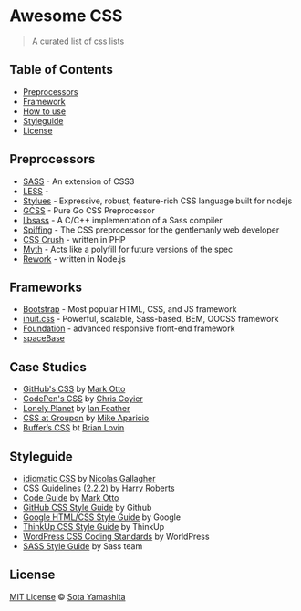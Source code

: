 Awesome CSS
===========

> A curated list of css lists

## Table of Contents

- [Preprocessors](#preprocessors)
- [Framework](#frameworks)
- [How to use](#how-to-use)
- [Styleguide](#styleguide)
- [License](#license)

## Preprocessors

- [SASS](http://sass-lang.com/) - An extension of CSS3
- [LESS](http://lesscss.org/) -  
- [Stylues](http://learnboost.github.io/stylus/) - Expressive, robust, feature-rich CSS language built for nodejs
- [GCSS](https://github.com/yosssi/gcss) - Pure Go CSS Preprocessor
- [libsass](https://github.com/sass/libsass) - A C/C++ implementation of a Sass compiler
- [Spiffing](https://github.com/idiot/Spiffing) - The CSS preprocessor for the gentlemanly web developer
- [CSS Crush](http://the-echoplex.net/csscrush/) - written in PHP
- [Myth](http://www.myth.io/) - Acts like a polyfill for future versions of the spec
- [Rework](https://github.com/reworkcss/rework) - written in Node.js

## Frameworks

- [Bootstrap](http://getbootstrap.com/) - Most popular HTML, CSS, and JS framework
- [inuit.css](http://inuitcss.com/) - Powerful, scalable, Sass-based, BEM, OOCSS framework
- [Foundation](http://foundation.zurb.com/) - advanced responsive front-end framework
- [spaceBase](http://spacebase.space150.com/)

## Case Studies

- [GitHub's CSS](http://markdotto.com/2014/07/23/githubs-css/) by [Mark Otto](https://twitter.com/mdo)
- [CodePen's CSS](http://codepen.io/chriscoyier/blog/codepens-css) by [Chris Coyier](https://twitter.com/chriscoyier)
- [Lonely Planet](http://ianfeather.co.uk/css-at-lonely-planet/) by [Ian Feather](https://twitter.com/ianfeather)
- [CSS at Groupon](http://mikeaparicio.com/2014/08/10/css-at-groupon/) by [Mike Aparicio](https://twitter.com/peruvianidol)
- [Buffer’s CSS](http://blog.brianlovin.com/buffers-css/) bt [Brian Lovin](https://twitter.com/brian_lovin)

## Styleguide

- [idiomatic CSS](https://github.com/necolas/idiomatic-css) by [Nicolas Gallagher](https://twitter.com/necolas)
- [CSS Guidelines (2.2.2)](http://cssguidelin.es/) by [Harry Roberts](https://twitter.com/csswizardry)
- [Code Guide](http://codeguide.co/) by [Mark Otto](https://twitter.com/mdo)
- [GitHub CSS Style Guide](https://github.com/styleguide/css) by Github
- [Google HTML/CSS Style Guide](http://google-styleguide.googlecode.com/svn/trunk/htmlcssguide.xml) by Google
- [ThinkUp CSS Style Guide](https://github.com/ThinkUpLLC/ThinkUp/wiki/Code-Style-Guide:-CSS) by ThinkUp
- [WordPress CSS Coding Standards](https://make.wordpress.org/core/handbook/coding-standards/css/) by WorldPress
- [SASS Style Guide](http://sass-lang.com/styleguide) by Sass team

## License

[MIT License](http://sotayamashita.mit-license.org/) © [Sota Yamashita](https://twitter.com/sota0805)
